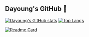 ## Dayoung's GitHub 👋
[![Dayoung's GitHub stats](https://github-readme-stats.vercel.app/api?username=arittung&count_private=true&theme=buefy&show_icons=true&hide=prs)](https://github.com/arittung/github-readme-stats) 
[![Top Langs](https://github-readme-stats.vercel.app/api/top-langs/?username=arittung&layout=compact)](https://github.com/arittung/github-readme-stats)
<!--
**arittung/arittung** is a ✨ _special_ ✨ repository because its `README.md` (this file) appears on your GitHub profile.

Here are some ideas to get you started:

- 🔭 I’m currently working on ...
- 🌱 I’m currently learning ...
- 👯 I’m looking to collaborate on ...
- 🤔 I’m looking for help with ...
- 💬 Ask me about ...
- 📫 How to reach me: ...
- 😄 Pronouns: ...
- ⚡ Fun fact: ...
-->


[![Readme Card](https://github-readme-stats.vercel.app/api/pin/?username=arittung&repo=github-readme-stats)](https://github.com/arittung/github-readme-stats)
